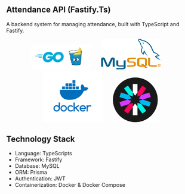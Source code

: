## Attendance API (Fastify.Ts)

A backend system for managing attendance, built with TypeScript and Fastify.

<p align="center">
  <img src="image/gin.png" width="160" />
  &nbsp;&nbsp;&nbsp;&nbsp;&nbsp;
  <img src="image/mysql.png" width="160" />
  &nbsp;&nbsp;&nbsp;&nbsp;&nbsp;
  <img src="image/docker.png" width="160" />
  &nbsp;&nbsp;&nbsp;&nbsp;&nbsp;
  <img src="image/jwt.png" width="120" />
</p>


## Technology Stack

- Language: TypeScripts
- Framework: Fastify
- Database: MySQL 
- ORM: Prisma
- Authentication: JWT
- Containerization: Docker & Docker Compose
